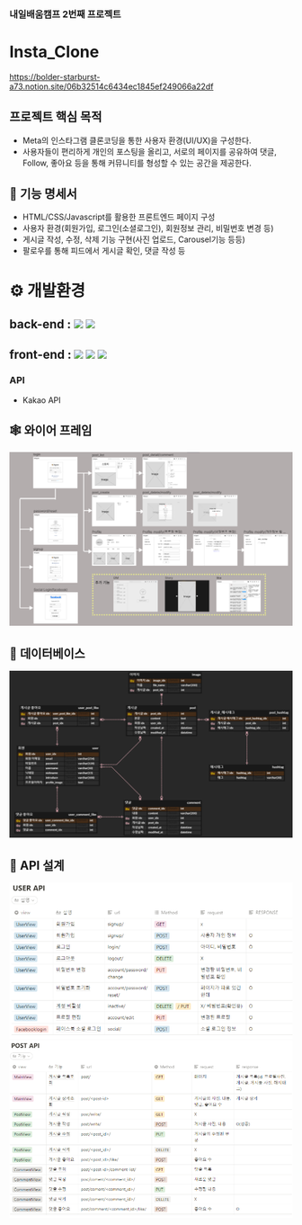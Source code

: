 ### 내일배움캠프 2번째 프로젝트
# Insta_Clone

https://bolder-starburst-a73.notion.site/06b32514c6434ec1845ef249066a22df

## ****프로젝트 핵심 목적****

- Meta의 인스타그램 클론코딩을 통한 사용자 환경(UI/UX)을 구성한다.
- 사용자들이 편리하게 개인의 포스팅을 올리고, 서로의 페이지를 공유하여 댓글, Follow, 좋아요 등을 통해 커뮤니티를 형성할 수 있는 공간을 제공한다.

## ****🎈 기능 명세서****

- HTML/CSS/Javascript를 활용한 프론트엔드 페이지 구성
- 사용자 환경(회원가입, 로그인(소셜로그인), 회원정보 관리, 비밀번호 변경 등)
- 게시글 작성, 수정, 삭제 기능 구현(사진 업로드, Carousel기능 등등)
- 팔로우를 통해 피드에서 게시글 확인, 댓글 작성 등

# ⚙ 개발환경

## back-end : <img src="https://img.shields.io/badge/python-3.10.7-3776AB?style=for-the-badge&logo=python&logoColor=white"> <img src="https://img.shields.io/badge/django-092E20?style=for-the-badge&logo=django&logoColor=white">

## front-end : <img src="https://img.shields.io/badge/html5-E34F26?style=for-the-badge&logo=html5&logoColor=white"> <img src="https://img.shields.io/badge/css-1572B6?style=for-the-badge&logo=css3&logoColor=white"> <img src="https://img.shields.io/badge/javascript-F7DF1E?style=for-the-badge&logo=javascript&logoColor=black"> 

### API

- Kakao API

## ****🕸 와이어 프레임****
![ex_screenshot](./img/wireframe.png)


## ****🎯 데이터베이스****
![ex_screenshot](./img/erd.png)


## ****🎨 API 설계****
![ex_screenshot](./img/api1.png)
![ex_screenshot](./img/api2.png)
